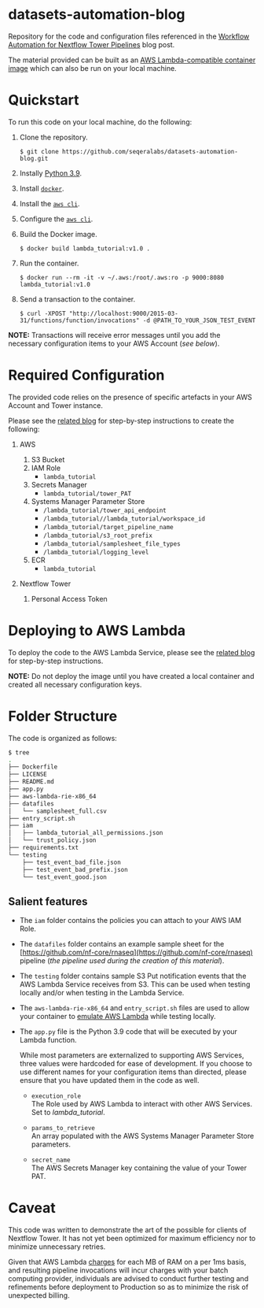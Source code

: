 # datasets-automation-blog
Repository for the code and configuration files referenced in the [Workflow Automation for Nextflow Tower Pipelines](https://seqera.io/blog/workflow-automation/) blog post.

The material provided can be built as an [AWS Lambda-compatible container image](https://docs.aws.amazon.com/lambda/latest/dg/images-create.html) which can also be run on your local machine.


# Quickstart

To run this code on your local machine, do the following: 

1. Clone the repository.

    `$ git clone https://github.com/seqeralabs/datasets-automation-blog.git`

1. Instally [Python 3.9](https://www.python.org/downloads/).

1. Install [`docker`](https://docs.docker.com/get-docker/).

1. Install the [`aws cli`](https://docs.aws.amazon.com/cli/latest/userguide/getting-started-install.html).

1. Configure the [`aws cli`](https://docs.aws.amazon.com/cli/latest/userguide/cli-chap-configure.html).

1. Build the Docker image.

    `$ docker build lambda_tutorial:v1.0 .`

1. Run the container.

    `$ docker run --rm -it -v ~/.aws:/root/.aws:ro -p 9000:8080 lambda_tutorial:v1.0`

1. Send a transaction to the container.

    `$ curl -XPOST "http://localhost:9000/2015-03-31/functions/function/invocations" -d @PATH_TO_YOUR_JSON_TEST_EVENT`

**NOTE:** Transactions will receive error messages until you add the necessary configuration items to your AWS Account (_see below_).


# Required Configuration

The provided code relies on the presence of specific artefacts in your AWS Account and Tower instance.

Please see the [related blog](https://seqera.io/blog/workflow-automation/#prepare-supporting-aws-services) for step-by-step instructions to create the following:

1. AWS
    1. S3 Bucket
    1. IAM Role
        * `lambda_tutorial`
    1. Secrets Manager
        * `lambda_tutorial/tower_PAT`
    1. Systems Manager Parameter Store
        * `/lambda_tutorial/tower_api_endpoint`
        * `/lambda_tutorial//lambda_tutorial/workspace_id`
        * `/lambda_tutorial/target_pipeline_name`
        * `/lambda_tutorial/s3_root_prefix`
        * `/lambda_tutorial/samplesheet_file_types`
        * `/lambda_tutorial/logging_level`
    1. ECR
        * `lambda_tutorial`

2. Nextflow Tower
    1. Personal Access Token


# Deploying to AWS Lambda

To deploy the code to the AWS Lambda Service, please see the [related blog](https://seqera.io/blog/workflow-automation/#create-lambda-function-code-and-container) for step-by-step instructions.

**NOTE:** Do not deploy the image until you have created a local container and created all necessary configuration keys. 


# Folder Structure

The code is organized as follows:

```bash
$ tree
.
├── Dockerfile
├── LICENSE
├── README.md
├── app.py
├── aws-lambda-rie-x86_64
├── datafiles
│   └── samplesheet_full.csv
├── entry_script.sh
├── iam
│   ├── lambda_tutorial_all_permissions.json
│   └── trust_policy.json
├── requirements.txt
└── testing
    ├── test_event_bad_file.json
    ├── test_event_bad_prefix.json
    └── test_event_good.json
```

## Salient features

- The `iam` folder contains the policies you can attach to your AWS IAM Role.

- The `datafiles` folder contains an example sample sheet for the [https://github.com/nf-core/rnaseq](https://github.com/nf-core/rnaseq) pipeline (_the pipeline used during the creation of this material_).

- The `testing` folder contains sample S3 Put notification events that the AWS Lambda Service receives from S3. This can be used when testing locally and/or when testing in the Lambda Service.

- The `aws-lambda-rie-x86_64` and `entry_script.sh` files are used to allow your container to [emulate AWS Lambda](https://docs.aws.amazon.com/lambda/latest/dg/images-test.html) while testing locally.

- The `app.py` file is the Python 3.9 code that will be executed by your Lambda function.<br>

    While most parameters are externalized to supporting AWS Services, three values were hardcoded for ease of development. If you choose to use different names for your configuration items than directed, please ensure that you have updated them in the code as well.

    - `execution_role`<br> 
        The Role used by AWS Lambda to interact with other AWS Services. Set to _lambda_tutorial_.

    - `params_to_retrieve`<br>
        An array populated with the AWS Systems Manager Parameter Store parameters. 

    - `secret_name`<br>
        The AWS Secrets Manager key containing the value of your Tower PAT.


# Caveat

This code was written to demonstrate the art of the possible for clients of Nextflow Tower. It has not yet been optimized for maximum efficiency nor to minimize unnecessary retries. 

Given that AWS Lambda [charges](https://aws.amazon.com/lambda/pricing/) for each MB of RAM on a per 1ms basis, and resulting pipeline invocations will incur charges with your batch computing provider, individuals are advised to conduct further testing and refinements before deployment to Production so as to minimize the risk of unexpected billing. 

